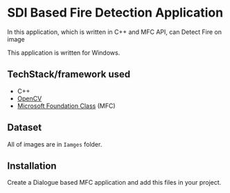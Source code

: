 # SDI Based Fire Detection Application
In this application, which is written in C++ and MFC API, can Detect Fire on image

This application is written for Windows.

## TechStack/framework used
- C++
- [OpenCV](https://opencv.org/releases/)
- [Microsoft Foundation Class](https://learn.microsoft.com/en-us/cpp/mfc/mfc-desktop-applications?view=msvc-170) (MFC)

## Dataset
All of images are in <code>Iamges</code> folder.

## Installation
Create a Dialogue based MFC application and add this files in your project.
